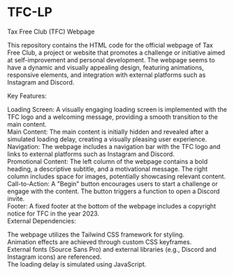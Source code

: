 # TFC-LP
Tax Free Club (TFC) Webpage</br>

This repository contains the HTML code for the official webpage of Tax Free Club, a project or website that promotes a challenge or initiative aimed at self-improvement and personal development. The webpage seems to have a dynamic and visually appealing design, featuring animations, responsive elements, and integration with external platforms such as Instagram and Discord.</br>

Key Features:</br>

Loading Screen: A visually engaging loading screen is implemented with the TFC logo and a welcoming message, providing a smooth transition to the main content.</br>
Main Content: The main content is initially hidden and revealed after a simulated loading delay, creating a visually pleasing user experience.</br>
Navigation: The webpage includes a navigation bar with the TFC logo and links to external platforms such as Instagram and Discord.</br>
Promotional Content: The left column of the webpage contains a bold heading, a descriptive subtitle, and a motivational message. The right column includes space for images, potentially showcasing relevant content.</br>
Call-to-Action: A "Begin" button encourages users to start a challenge or engage with the content. The button triggers a function to open a Discord invite.</br>
Footer: A fixed footer at the bottom of the webpage includes a copyright notice for TFC in the year 2023.</br>
External Dependencies:</br>

The webpage utilizes the Tailwind CSS framework for styling.</br>
Animation effects are achieved through custom CSS keyframes.</br>
External fonts (Source Sans Pro) and external libraries (e.g., Discord and Instagram icons) are referenced.</br>
The loading delay is simulated using JavaScript.
